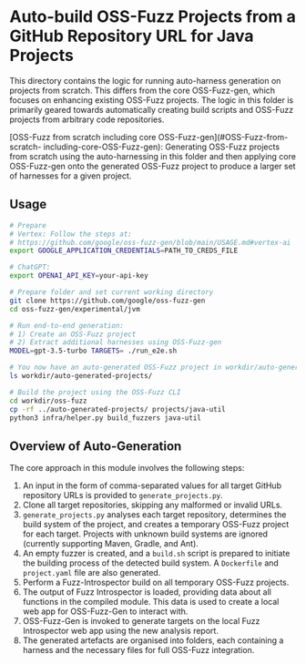 # Auto-build OSS-Fuzz Projects from a GitHub Repository URL for Java Projects

This directory contains the logic for running auto-harness generation on projects
from scratch. This differs from the core OSS-Fuzz-gen, which focuses on enhancing
existing OSS-Fuzz projects. The logic in this folder is primarily geared towards
automatically creating build scripts and OSS-Fuzz projects from arbitrary code 
repositories.

[OSS-Fuzz from scratch including core OSS-Fuzz-gen](#OSS-Fuzz-from-scratch-
including-core-OSS-Fuzz-gen): Generating OSS-Fuzz projects from scratch using the
auto-harnessing in this folder and then applying core OSS-Fuzz-gen onto the
generated OSS-Fuzz project to produce a larger set of harnesses for a given project.

## Usage

```sh
# Prepare
# Vertex: Follow the steps at:
# https://github.com/google/oss-fuzz-gen/blob/main/USAGE.md#vertex-ai
export GOOGLE_APPLICATION_CREDENTIALS=PATH_TO_CREDS_FILE

# ChatGPT:
export OPENAI_API_KEY=your-api-key

# Prepare folder and set current working directory
git clone https://github.com/google/oss-fuzz-gen
cd oss-fuzz-gen/experimental/jvm

# Run end-to-end generation:
# 1) Create an OSS-Fuzz project
# 2) Extract additional harnesses using OSS-Fuzz-gen
MODEL=gpt-3.5-turbo TARGETS= ./run_e2e.sh

# You now have an auto-generated OSS-Fuzz project in workdir/auto-generated-projects
ls workdir/auto-generated-projects/

# Build the project using the OSS-Fuzz CLI
cd workdir/oss-fuzz
cp -rf ../auto-generated-projects/ projects/java-util
python3 infra/helper.py build_fuzzers java-util
```

## Overview of Auto-Generation

The core approach in this module involves the following steps:

1. An input in the form of comma-separated values for all target GitHub 
   repository URLs is provided to `generate_projects.py`.
2. Clone all target repositories, skipping any malformed or invalid URLs.
3. `generate_projects.py` analyses each target repository, determines the 
   build system of the project, and creates a temporary OSS-Fuzz project for 
   each target. Projects with unknown build systems are ignored (currently 
   supporting Maven, Gradle, and Ant).
4. An empty fuzzer is created, and a `build.sh` script is prepared to initiate 
   the building process of the detected build system. A `Dockerfile` and 
   `project.yaml` file are also generated.
5. Perform a Fuzz-Introspector build on all temporary OSS-Fuzz projects.
6. The output of Fuzz Introspector is loaded, providing data about all functions 
   in the compiled module. This data is used to create a local web app for 
   OSS-Fuzz-Gen to interact with.
7. OSS-Fuzz-Gen is invoked to generate targets on the local Fuzz Introspector 
   web app using the new analysis report.
8. The generated artefacts are organised into folders, each containing a 
   harness and the necessary files for full OSS-Fuzz integration.
